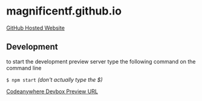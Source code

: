 # magnificentf.github.io

[GitHub Hosted Website](http://magnificentf.github.io/)

## Development

to start the development preview server type the following command on the command line

`$ npm start` _(don't actually type the $)_

[Codeanywhere Devbox Preview URL](http://preview.77m2ikh8j8ni2j4ih3mu7vm7gy7j5rk9w8cl37v9rnyu8fr.box.codeanywhere.com:3000)
